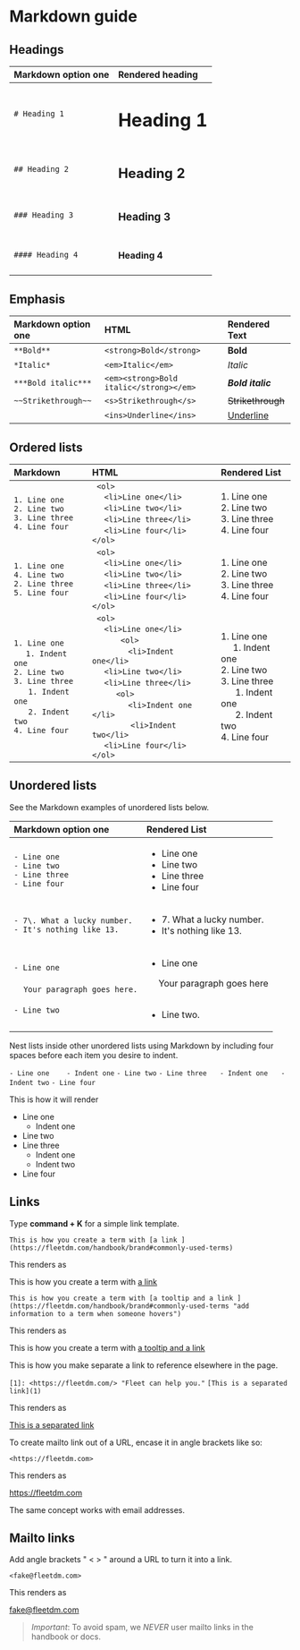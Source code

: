 # Markdown guide

## Headings

| Markdown option one | Rendered heading |
|:--------------------|:-----------------------------|
| `# Heading 1` | <h1>Heading 1</h1> |
| `## Heading 2` | <h2>Heading 2</h2> |
| `### Heading 3` | <h3>Heading 3</h3> |
| `#### Heading 4` | <h4>Heading 4</h4> |

## Emphasis

| Markdown option one | HTML | Rendered Text |
|:--------------------|:-----------------------------|:-----------------------------|
| `**Bold**` | ```<strong>Bold</strong> ``` | <strong>Bold</strong> |
| `*Italic*` |  ```<em>Italic</em> ``` | <em>Italic</em> |
| `***Bold italic***` | ```<em><strong>Bold italic</strong></em> ``` | <em><strong>Bold italic</strong></em> |
| `~~Strikethrough~~` | ```<s>Strikethrough</s> ``` | <s>Strikethrough</s> |
|  | `<ins>Underline</ins>` | <ins>Underline</ins> |


## Ordered lists

| Markdown | HTML | Rendered List |
|:-------------  |:---------------------------|:-----------------------------|
| `1. Line one`  <br> `2. Line two`  <br> `3. Line three ` <br> `4. Line four`   |``` <ol>```<br>&nbsp;&nbsp;&nbsp;&nbsp;&nbsp;```<li>Line one</li>``` <br>&nbsp;&nbsp;&nbsp;&nbsp;&nbsp;```<li>Line two</li>``` <br>&nbsp;&nbsp;&nbsp;&nbsp;&nbsp;```<li>Line three</li>```  <br>&nbsp;&nbsp;&nbsp;&nbsp;&nbsp;```<li>Line four</li>``` <br> ```</ol>``` | 1. Line one  <br> 2. Line two  <br> 3. Line three  <br> 4. Line four|
| `1. Line one` <br> `4. Line two` <br> `2. Line three` <br> `5. Line four`| ``` <ol>```<br>&nbsp;&nbsp;&nbsp;&nbsp;&nbsp;```<li>Line one</li>``` <br>&nbsp;&nbsp;&nbsp;&nbsp;&nbsp;```<li>Line two</li>``` <br>&nbsp;&nbsp;&nbsp;&nbsp;&nbsp;```<li>Line three</li>``` <br>&nbsp;&nbsp;&nbsp;&nbsp;&nbsp;```<li>Line four</li>``` <br> ```</ol>``` | 1. Line one  <br> 2. Line two  <br> 3. Line three  <br> 4. Line four |
| `1. Line one` <br>&nbsp;&nbsp;&nbsp;&nbsp;&nbsp;`1. Indent one` <br> `2. Line two`  <br> `3. Line three` <br>&nbsp;&nbsp;&nbsp;&nbsp;&nbsp; `1. Indent one`<br>&nbsp;&nbsp;&nbsp;&nbsp;&nbsp; `2. Indent two` <br> `4. Line four`   |``` <ol>```<br>&nbsp;&nbsp;&nbsp;&nbsp;&nbsp;```<li>Line one</li>``` <br>&nbsp;&nbsp;&nbsp;&nbsp;&nbsp;&nbsp;&nbsp;&nbsp;&nbsp;&nbsp;``` <ol>``` <br>&nbsp;&nbsp;&nbsp;&nbsp;&nbsp;&nbsp;&nbsp;&nbsp;&nbsp;&nbsp;&nbsp;&nbsp;&nbsp;&nbsp;&nbsp;```<li>Indent one</li>```<br>&nbsp;&nbsp;&nbsp;&nbsp;&nbsp;```<li>Line two</li>``` <br>&nbsp;&nbsp;&nbsp;&nbsp;&nbsp;```<li>Line three</li>```<br>&nbsp;&nbsp;&nbsp;&nbsp;&nbsp;&nbsp;&nbsp;&nbsp;&nbsp;&nbsp;```<ol>```<br>&nbsp;&nbsp;&nbsp;&nbsp;&nbsp;&nbsp;&nbsp;&nbsp;&nbsp;&nbsp;&nbsp;&nbsp;&nbsp;&nbsp;&nbsp;```<li>Indent one </li>```<br>&nbsp;&nbsp;&nbsp;&nbsp;&nbsp;&nbsp;&nbsp;&nbsp;&nbsp;&nbsp;&nbsp;&nbsp;&nbsp;&nbsp;&nbsp; ```<li>Indent two</li>```<br>&nbsp;&nbsp;&nbsp;&nbsp;&nbsp;```<li>Line four</li>``` <br> ```</ol>``` | 1. Line one<br>&nbsp;&nbsp;&nbsp;&nbsp;&nbsp;1. Indent one <br> 2. Line two  <br> 3. Line three <br>&nbsp;&nbsp;&nbsp;&nbsp;&nbsp; 1. Indent one<br>&nbsp;&nbsp;&nbsp;&nbsp;&nbsp; 2. Indent two <br> 4. Line four  |

## Unordered lists

See the Markdown examples of unordered lists below.

| Markdown option one | Rendered List&nbsp;&nbsp;&nbsp;&nbsp;&nbsp;&nbsp;&nbsp;&nbsp;&nbsp;&nbsp;&nbsp;&nbsp;&nbsp;&nbsp;&nbsp;&nbsp;&nbsp;&nbsp;&nbsp;&nbsp;|
|:-------------  |:--------------------------------------------|
| `- Line one`  <br> `- Line two`  <br> `- Line three ` <br> `- Line four` | <ul><li>Line one</li><li>Line two</li><li>Line three</li><li>Line four</li></ul> |
| `- 7\. What a lucky number.`  <br> `- It's nothing like 13.` |  <ul><li> 7\. What a lucky number.  </li><li> It's nothing like 13. </li></ul> |
|`- Line one`  <br><br> &nbsp;&nbsp;&nbsp;&nbsp;`Your paragraph goes here.`  <br><br>   `- Line two` | <ul><li> Line one  </li></ul> &nbsp;&nbsp;&nbsp;&nbsp; Your paragraph goes here <br> <br><ul><li> Line two. </li></ul> |


Nest lists inside other unordered lists using Markdown by including four spaces before each item you desire to indent.

`- Line one `
   &nbsp;&nbsp;&nbsp;&nbsp; `- Indent one`
`- Line two`
`- Line three`
   &nbsp;&nbsp;&nbsp;&nbsp; `- Indent one`
  &nbsp;&nbsp;&nbsp;&nbsp;  `- Indent two`
`- Line four`

This is how it will render 

- Line one 
    - Indent one
- Line two
- Line three
    - Indent one
    - Indent two
- Line four

## Links

Type **command + K** for a simple link template. 

`This is how you create a term with [a link ](https://fleetdm.com/handbook/brand#commonly-used-terms)`

This renders as

This is how you create a term with [a link ](https://fleetdm.com/handbook/brand#commonly-used-terms)

`This is how you create a term with [a tooltip and a link ](https://fleetdm.com/handbook/brand#commonly-used-terms "add information to a term when someone hovers")`

This renders as

This is how you create a term with [a tooltip and a link ](https://fleetdm.com/handbook/brand#commonly-used-terms "add information to a term when someone hovers")

This is how you make separate a link to reference elsewhere in the page.

`[1]: <https://fleetdm.com/> "Fleet can help you."`
`[This is a separated link](1)`

This renders as

[1]: <https://fleetdm.com/> "Fleet can help you."
[This is a separated link](1)

To create mailto link out of a URL, encase it in angle brackets like so:

`<https://fleetdm.com>`

This renders as

<https://fleetdm.com>

The same concept works with email addresses.

## Mailto links

Add angle brackets " < > " around a URL to turn it into a link.

`<fake@fleetdm.com>`

This renders as

<fake@fleetdm.com>

> *Important*: To avoid spam, we *NEVER* user mailto links in the handbook or docs.

<meta name="maintainedBy" value="mike-j-thomas">
<meta name="title" value="Markdown-guide">
